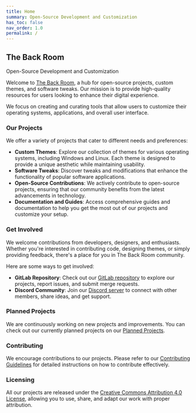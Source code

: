 ```yaml
---
title: Home
summary: Open-Source Development and Customization
has_toc: false
nav_order: 1.0
permalink: /
---
```

## The Back Room

Open-Source Development and Customization

Welcome to [The Back Room](https://the-back-room.info), a hub for open-source projects, custom themes, and software tweaks. Our mission is to provide high-quality resources for users looking to enhance their digital experience.

We focus on creating and curating tools that allow users to customize their operating systems, applications, and overall user interface.

### Our Projects

We offer a variety of projects that cater to different needs and preferences:

- **Custom Themes**: Explore our collection of themes for various operating systems, including Windows and Linux. Each theme is designed to provide a unique aesthetic while maintaining usability.
- **Software Tweaks**: Discover tweaks and modifications that enhance the functionality of popular software applications.
- **Open-Source Contributions**: We actively contribute to open-source projects, ensuring that our community benefits from the latest advancements in technology.
- **Documentation and Guides**: Access comprehensive guides and documentation to help you get the most out of our projects and customize your setup.

### Get Involved

We welcome contributions from developers, designers, and enthusiasts. Whether you're interested in contributing code, designing themes, or simply providing feedback, there's a place for you in The Back Room community.

Here are some ways to get involved:

- **GitLab Repository**: Check out our [GitLab repository](https://gitlab.com/the-back-room) to explore our projects, report issues, and submit merge requests.
- **Discord Community**: Join our [Discord server](https://discord.gg/Yxj2t8ZbvX) to connect with other members, share ideas, and get support.

### Planned Projects
We are continuously working on new projects and improvements. You can check out our currently planned projects on our [Planned Projects](/PlannedProjects).

### Contributing
We encourage contributions to our projects. Please refer to our [Contributing Guidelines](/Contributing) for detailed instructions on how to contribute effectively.

### Licensing

All our projects are released under the [Creative Commons Attribution 4.0 License](/License), allowing you to use, share, and adapt our work with proper attribution.

